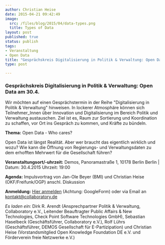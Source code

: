 ```yaml
---
author: Christian Heise
date: 2015-04-21 09:42:49
image:
  src: /files/blog/2015/04/data-types.png
  title: Types of Data
layout: post
published: true
status: publish
tags:
- Veranstaltung
- Open Data
title: "Gesprächskreis Digitalisierung in Politik & Verwaltung: Open Data am 30.4."
type: post

---
```

### Gesprächskreis Digitalisierung in Politik & Verwaltung: Open Data am 30.4.

Wir möchten auf einen Gesprächstermin in der Reihe "Digitalisierung in Politik & Verwaltung" hinweisen. In lockerer Atmosphäre können sich Teilnehmer_Innen über Innovation und Digitalisierung im Bereich Politik und Verwaltung austauschen. Ziel ist es, Raum zur Sortierung und Koordination zu schaffen, vor Ort ins Gespräch zu kommen, und Kräfte zu bündeln.

**Thema:** Open Data - Who cares?

Open Data ist längst Realität. Aber wer braucht das eigentlich wirklich und wozu? Wie kann die Öffnung von Regierungs- und Verwaltungsdaten zu dem erhofften Mehrwert für die Gesellschaft führen?

**Veranstaltungsort/-uhrzeit:** Demos, Panoramastraße 1, 10178 Berlin Berlin | Datum: 30.4.2015 Uhrzeit: 19:00

**Agenda:** Impulsvortrag von Jan-Ole Beyer (BMI) und Christian Heise (OKF/Freifunk/OGP) anschl. Diskussion

**Anmeldung:** [Hier anmelden](http://goo.gl/forms/qyd9d2nd0F) (Achtung: GoogleForm) oder via Email an kontakt@collaboratory.de

_Es laden ein:_ Dirk R. Arendt (Ansprechpartner Politik & Verwaltung, Collaboratory e.V., Leitender Beauftragter Public Affairs & New Technologies, Check Point Software Technologies GmbH), Sebastian Haselbeck (Geschäftsführer, Collaboratory e.V.), Rolf Lührs (Geschäftsführer, DEMOS Gesellschaft für E-Partizipation) und Christian Heise (Vorstandsmitglied Open Knowledge Foundation DE e.V. und Förderverein freie Netzwerke e.V.)
